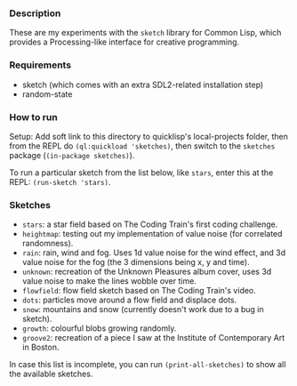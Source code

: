 ### Description
These are my experiments with the `sketch` library for Common Lisp, which provides a Processing-like interface for creative programming.

### Requirements
* sketch (which comes with an extra SDL2-related installation step)
* random-state

### How to run
Setup: Add soft link to this directory to quicklisp's local-projects folder, then from the REPL do `(ql:quickload 'sketches)`, then switch to the `sketches` package (`(in-package sketches)`).

To run a particular sketch from the list below, like `stars`, enter this at the REPL: `(run-sketch 'stars)`.

### Sketches
* `stars`: a star field based on The Coding Train's first coding challenge.
* `heightmap`: testing out my implementation of value noise (for correlated randomness).
* `rain`: rain, wind and fog. Uses 1d value noise for the wind effect, and 3d value noise for the fog (the 3 dimensions being x, y and time).
* `unknown`: recreation of the Unknown Pleasures album cover, uses 3d value noise to make the lines wobble over time.
* `flowfield`: flow field sketch based on The Coding Train's video.
* `dots`: particles move around a flow field and displace dots.
* `snow`: mountains and snow (currently doesn't work due to a bug in sketch).
* `growth`: colourful blobs growing randomly.
* `groove2`: recreation of a piece I saw at the Institute of Contemporary Art in Boston.

In case this list is incomplete, you can run `(print-all-sketches)` to show all the available sketches.
